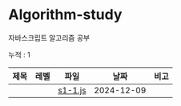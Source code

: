 
# Algorithm-study

자바스크립트 알고리즘 공부

누적 : 1

| 제목 | 레벨 | 파일 | 날짜 | 비고 |
| --- | --- | -- | -- | --- |
|  |  | [s1-1.js](./section-1/s1-1.js) | 2024-12-09 |  |
